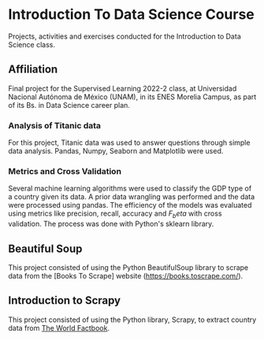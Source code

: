 # Introduction To Data Science Course
Projects, activities and exercises conducted for the Introduction to Data Science class.

## Affiliation
Final project for the Supervised Learning 2022-2 class, at Universidad Nacional Autónoma de México (UNAM), in its ENES Morelia Campus, as part of its Bs. in Data Science career plan.

### Analysis of Titanic data
For this project, Titanic data was used to answer questions through simple data analysis. Pandas, Numpy, Seaborn and Matplotlib were used.

### Metrics and Cross Validation
Several machine learning algorithms were used to classify the GDP type of a country given its data. A prior data wrangling was performed and the data were processed using pandas. The efficiency of the models was evaluated using metrics like precision, recall, accuracy and $F_beta$ with cross validation. The process was done with Python's sklearn library.

## Beautiful Soup
This project consisted of using the Python BeautifulSoup library to scrape data from the [Books To Scrape] website (https://books.toscrape.com/). 

## Introduction to Scrapy
This project consisted of using the Python library, Scrapy, to extract country data from [The World Factbook](https://www.cia.gov/the-world-factbook/countries/).

